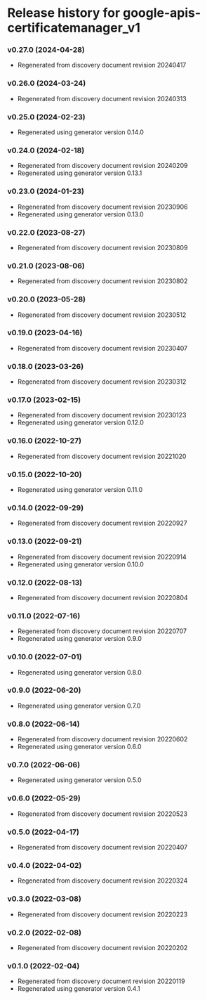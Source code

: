 # Release history for google-apis-certificatemanager_v1

### v0.27.0 (2024-04-28)

* Regenerated from discovery document revision 20240417

### v0.26.0 (2024-03-24)

* Regenerated from discovery document revision 20240313

### v0.25.0 (2024-02-23)

* Regenerated using generator version 0.14.0

### v0.24.0 (2024-02-18)

* Regenerated from discovery document revision 20240209
* Regenerated using generator version 0.13.1

### v0.23.0 (2024-01-23)

* Regenerated from discovery document revision 20230906
* Regenerated using generator version 0.13.0

### v0.22.0 (2023-08-27)

* Regenerated from discovery document revision 20230809

### v0.21.0 (2023-08-06)

* Regenerated from discovery document revision 20230802

### v0.20.0 (2023-05-28)

* Regenerated from discovery document revision 20230512

### v0.19.0 (2023-04-16)

* Regenerated from discovery document revision 20230407

### v0.18.0 (2023-03-26)

* Regenerated from discovery document revision 20230312

### v0.17.0 (2023-02-15)

* Regenerated from discovery document revision 20230123
* Regenerated using generator version 0.12.0

### v0.16.0 (2022-10-27)

* Regenerated from discovery document revision 20221020

### v0.15.0 (2022-10-20)

* Regenerated using generator version 0.11.0

### v0.14.0 (2022-09-29)

* Regenerated from discovery document revision 20220927

### v0.13.0 (2022-09-21)

* Regenerated from discovery document revision 20220914
* Regenerated using generator version 0.10.0

### v0.12.0 (2022-08-13)

* Regenerated from discovery document revision 20220804

### v0.11.0 (2022-07-16)

* Regenerated from discovery document revision 20220707
* Regenerated using generator version 0.9.0

### v0.10.0 (2022-07-01)

* Regenerated using generator version 0.8.0

### v0.9.0 (2022-06-20)

* Regenerated using generator version 0.7.0

### v0.8.0 (2022-06-14)

* Regenerated from discovery document revision 20220602
* Regenerated using generator version 0.6.0

### v0.7.0 (2022-06-06)

* Regenerated using generator version 0.5.0

### v0.6.0 (2022-05-29)

* Regenerated from discovery document revision 20220523

### v0.5.0 (2022-04-17)

* Regenerated from discovery document revision 20220407

### v0.4.0 (2022-04-02)

* Regenerated from discovery document revision 20220324

### v0.3.0 (2022-03-08)

* Regenerated from discovery document revision 20220223

### v0.2.0 (2022-02-08)

* Regenerated from discovery document revision 20220202

### v0.1.0 (2022-02-04)

* Regenerated from discovery document revision 20220119
* Regenerated using generator version 0.4.1

